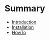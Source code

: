# Summary

* [Introduction](README.md)
* [Installation](documentation/installation.md)
* [HowTo](documentation/HotTo/howto.md)

